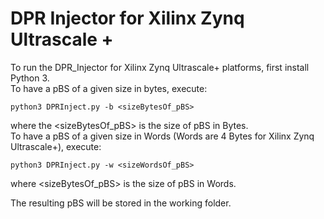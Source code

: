 # DPR Injector for Xilinx Zynq Ultrascale +


To run the DPR_Injector for Xilinx Zynq Ultrascale+ platforms, first install Python 3.  
To have a pBS of a given size in bytes, execute:

```
python3 DPRInject.py -b <sizeBytesOf_pBS>
```
where the \<sizeBytesOf_pBS\> is the size of pBS in Bytes.  
To have a pBS of a given size in Words (Words are 4 Bytes for Xilinx Zynq Ultrascale+), execute:

```
python3 DPRInject.py -w <sizeWordsOf_pBS>
```

where \<sizeBytesOf_pBS\> is the size of pBS in Words.

The resulting pBS will be stored in the working folder.
